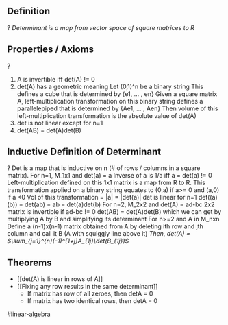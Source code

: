 
## Definition
?
*Determinant is a map from vector space of square matrices to R*

## Properties / Axioms
?
1. A is invertible iff det(A) != 0
2. det(A) has a geometric meaning
		Let (0,1)^n be a binary string
		This defines a cube that is determined by {e1, ... , en}
		Given a square matrix A, left-multiplication transformation on this binary string defines a parallelepiped  that is determined by {Ae1, ... , Aen}
		Then volume of this left-multiplication transformation is the absolute value of det(A)
3. det is not linear except for n=1
4. det(AB) = det(A)det(B)

## Inductive Definition of Determinant
?
Det is a map that is inductive on n (# of rows / columns in a square matrix).
For n=1, M_1x1 and det(a) = a
	Inverse of a is 1/a iff a = det(a) != 0
	Left-multiplication defined on this 1x1 matrix is a map from R to R.
		This transformation applied on a binary string equates to (0,a) if a>= 0 and (a,0) if a <0
		Vol of this transformation = |a| = |det(a)|
	det is linear for n=1
	det((a)(b)) = det(ab) = ab = det(a)det(b)
For n=2, M_2x2 and det(A) = ad-bc
	2x2 matrix is invertible if ad-bc != 0
	det(AB) = det(A)det(B) which we can get by multiplying A by B and simplifying its determinant
For n>=2 and A in M_nxn
	Define a (n-1)x(n-1) matrix obtained from A by deleting ith row and jth column and call it B (A with squiggly line above it)
	*Then, det(A) = $\sum_{j=1}^{n}(-1)^{1+j}A_{1j}\det(B_{1j})$*


## Theorems
- [[det(A) is linear in rows of A]]
- [[Fixing any row results in the same determinant]]
	- If matrix has row of all zeroes, then detA = 0
	- If matrix has two identical rows, then detA = 0




#linear-algebra